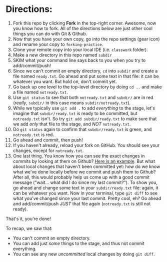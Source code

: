 # Directions:
1. Fork this repo by clicking **Fork** in the top-right corner. Awesome, now you know how to fork. All of the directions below are just other cool things you can do with Git & Github.
2. Now that you have your own copy, go into the repo settings (gear icon) and rename your copy to `forking-practice`.
3. Clone your remote copy into your local IDE (i.e. `classwork` folder).
4. Make a new directory in this repo named `subdir`
5. SKIM what your command line says back to you when you try to add/commit/push!
6. Since we can't commit an empty directory, `cd` into `subdir` and create a file named `ready.txt`. Go ahead and put some text in that file: it can be whatever you want. But hold on, don't commit yet.
7. Go back up one level to the top-level directory by doing `cd ..` and make a file named `notready.txt`.
8. Use `git status` to see that both `notready.txt` and `subdir/` are in red (_really_, `subdir/` in this case means `subdir/notready.txt`).
9. While we typically use `git add .` to add _everything_ to the stage, let's imagine that `subdir/ready.txt` is ready to be committed, but `notready.txt` isn't. So try `git add subdir/ready.txt` to make sure that we add _only_ that file to the stage, and _NOT_ `notready.txt`.
10. Do `git status` again to confirm that `subdir/ready.txt` is green, and `notready.txt` is red.
11. Go ahead and commit, then push!
12. If you haven't already, reload your fork on GitHub. You should see your changes, except for `notready.txt`.
13. One last thing. You know how you can see the exact changes in commits by looking at them on Github? [Here is an example](https://github.com/hstatsep-wd/fork-practice/commits/main). But what about local changes that haven't been committed yet: how do we know what we've done locally before we commit and push them to Github? After all, this would probably help us come up with a good commit message ("wait... what did I do since my last commit?"). To show you, go ahead and change some text in your `subdir/ready.txt` file: again, it can be whatever you want. Now in your terminal, type `git diff` to see what you've changed since your last commit. Pretty cool, eh? Go ahead and add/commit/push _JUST_ that file again (`notready.txt` is still not ready).

That's it, you're done!

To recap, we saw that:
* You can't commit an empty directory.
* You can add just _some_ things to the stage, and thus not commit everything.
* You can see any new _uncommitted_ local changes by doing `git diff`.
